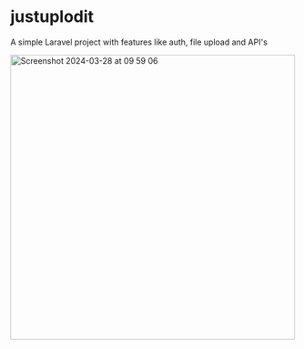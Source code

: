# justuplodit
A simple Laravel project with features like auth, file upload and API's

<img width="500" alt="Screenshot 2024-03-28 at 09 59 06" src="https://github.com/samcoupland/justuploadit/assets/96339359/be572160-bb38-4882-b769-00c470703d19">
